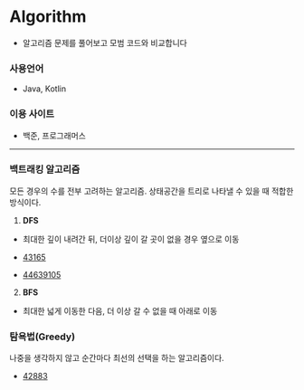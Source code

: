 # Algorithm

- 알고리즘 문제를 풀어보고 모범 코드와 비교합니다

### 사용언어

- Java, Kotlin

### 이용 사이트

- 백준, 프로그래머스

---

### 백트래킹 알고리즘

모든 경우의 수를 전부 고려하는 알고리즘. 상태공간을 트리로 나타낼 수 있을 때 적합한 방식이다.

1. **DFS**

- 최대한 깊이 내려간 뒤, 더이상 깊이 갈 곳이 없을 경우 옆으로 이동

- [43165](https://github.com/kimjjunho/Algorithm/blob/main/Kotlin/Programmers/Level2/43165.md) 

- [44639105](https://github.com/kimjjunho/Algorithm/blob/main/Java/Baekjoon/44639105%20드래그백.md)

2. **BFS**

- 최대한 넓게 이동한 다음, 더 이상 갈 수 없을 때 아래로 이동




### 탐욕법(Greedy)

나중을 생각하지 않고 순간마다 최선의 선택을 하는 알고리즘이다.

- [42883](https://github.com/kimjjunho/Algorithm/blob/main/Kotlin/Programmers/Level2/42883.md)

